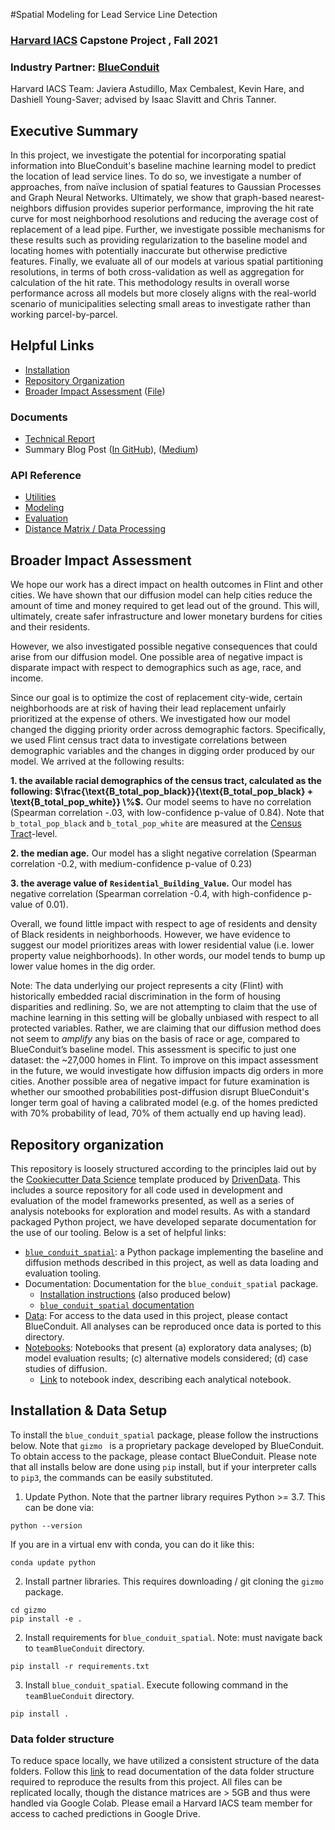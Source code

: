 #Spatial Modeling for Lead Service Line Detection

###  [Harvard IACS](https://iacs.seas.harvard.edu/) Capstone Project , Fall 2021

### Industry Partner: [BlueConduit](https://www.blueconduit.com/)

Harvard IACS Team: Javiera Astudillo, Max Cembalest, Kevin Hare, and Dashiell Young-Saver; advised by Isaac Slavitt and Chris Tanner.

## Executive Summary

In this project, we investigate the potential for incorporating spatial information into BlueConduit's baseline machine learning model to predict the location of lead service lines. To do so, we investigate a number of approaches, from naïve inclusion of spatial features to Gaussian Processes and Graph Neural Networks. Ultimately, we show that graph-based nearest-neighbors diffusion provides superior performance, improving the hit rate curve for most neighborhood resolutions and reducing the average cost of replacement of a lead pipe. Further, we investigate possible mechanisms for these results such as providing regularization to the baseline model and locating homes with potentially inaccurate but otherwise predictive features. Finally, we evaluate all of our models at various spatial partitioning resolutions, in terms of both cross-validation as well as aggregation for calculation of the hit rate. This methodology results in overall worse performance across all models but more closely aligns with the real-world scenario of municipalities selecting small areas to investigate rather than working parcel-by-parcel.

## Helpful Links

- [Installation](#Installation-&-Data-Setup)
- [Repository Organization](#Repository-organization)
- [Broader Impact Assessment](#Broader-Impact-Assessment) ([File](docs/broader_impact_assessment.md))

### Documents
- [Technical Report](reports/Technical%20Reports/2021.12.15%20Harvard-BlueConduit%20Technical%20Report.pdf)
- Summary Blog Post ([In GitHub](reports/Misc/Blog%20Post%20(AC297r%2C%20BlueConduit%20Final%20Project).pdf)), ([Medium](https://medium.com/@youngsaver/using-spatial-information-to-detect-lead-pipes-73a1e68d5643))
### API Reference
- [Utilities](docs/bcs/utilities.md#API-Reference)
- [Modeling](docs/bcs/modeling.md)
- [Evaluation](docs/bcs/evaluation.md#API-Reference)
- [Distance Matrix / Data Processing](docs/bcs/distance_matrix.md#API-Reference)

## Broader Impact Assessment
We hope our work has a direct impact on health outcomes in Flint and other cities. We have shown that our diffusion model can help cities reduce the amount of time and money required to get lead out of the ground. This will, ultimately, create safer infrastructure and lower monetary burdens for cities and their residents.

However, we also investigated possible negative consequences that could arise from our diffusion model. One possible area of negative impact is disparate impact with respect to demographics such as age, race, and income.

Since our goal is to optimize the cost of replacement city-wide, certain neighborhoods are at risk of having their lead replacement unfairly prioritized at the expense of others. We investigated how our model changed the digging priority order across demographic factors. Specifically, we used Flint census tract data to investigate correlations between demographic variables and the changes in digging order produced by our model. We arrived at the following results:

**1. the available racial demographics of the census tract, calculated as the following: $\frac{\text{B_total_pop_black}}{\text{B_total_pop_black} + \text{B_total_pop_white}} \%$.** Our model seems to have no correlation (Spearman correlation -.03, with low-confidence p-value of 0.84). Note that `b_total_pop_black` and `b_total_pop_white` are measured at the [Census Tract](https://www2.census.gov/geo/pdfs/education/CensusTracts.pdf)-level.

**2.  the median age.** Our model has a slight negative correlation (Spearman correlation -0.2, with medium-confidence p-value of 0.23)

**3. the average value of** **`Residential_Building_Value`.** Our model has negative correlation (Spearman correlation -0.4, with high-confidence p-value of 0.01).

Overall, we found little impact with respect to age of residents and density of Black residents in neighborhoods. However, we have evidence to suggest our model prioritizes areas with lower residential value (i.e. lower property value neighborhoods). In other words, our model tends to bump up lower value homes in the dig order.

Note: The data underlying our project represents a city (Flint) with historically embedded racial discrimination in the form of housing disparities and redlining. So, we are not attempting to claim that the use of machine learning in this setting will be globally unbiased with respect to all protected variables. Rather, we are claiming that our diffusion method does not seem to *amplify* any bias on the basis of race or age, compared to BlueConduit’s baseline model. This assessment is specific to just one dataset: the ~27,000 homes in Flint. To improve on this impact assessment in the future, we would investigate how diffusion impacts dig orders in more cities. Another possible area of negative impact for future examination is whether our smoothed probabilities post-diffusion disrupt BlueConduit's longer term goal of having a calibrated model (e.g. of the homes predicted with 70% probability of lead, 70% of them actually end up having lead).

## Repository organization

This repository is loosely structured according to the principles laid out by the [Cookiecutter Data Science](https://drivendata.github.io/cookiecutter-data-science/) template produced by [DrivenData](https://www.drivendata.org/). This includes a source repository for all code used in development and evaluation of the model frameworks presented, as well as a series of analysis notebooks for exploration and model results. As with a standard packaged Python project, we have developed separate documentation for the use of our tooling. Below is a set of helpful links:

- [`blue_conduit_spatial`](/blue_conduit_spatial): a Python package implementing the baseline and diffusion methods described in this project, as well as data loading and evaluation tooling.
- Documentation: Documentation for the `blue_conduit_spatial` package.
  - [Installation instructions](docs/installation.md) (also produced below)
  - [`blue_conduit_spatial` documentation](docs/blue_conduit_spatial.md)
- [Data](/data): For access to the data used in this project, please contact BlueConduit. All analyses can be reproduced once data is ported to this directory.
- [Notebooks](/notebooks): Notebooks that present (a) exploratory data analyses; (b) model evaluation results; (c) alternative models considered; (d) case studies of diffusion.
  - [Link](notebooks/README.md) to notebook index, describing each analytical notebook.

## Installation & Data Setup
To install the `blue_conduit_spatial` package, please follow the instructions below. Note that `gizmo ` is a proprietary package developed by BlueConduit. To obtain access to the package, please contact BlueConduit. Please note that all installs below are done using `pip` install, but if your interpreter calls to `pip3`, the commands can be easily substituted.

1. Update Python. Note that the partner library requires Python >= 3.7. This can be done via:

```shell
python --version
```

If you are in a virtual env with conda, you can do it like this:

```shell
conda update python
```

2. Install partner libraries. This requires downloading / git cloning the `gizmo` package.

```shell
cd gizmo
pip install -e .
```

2. Install requirements for `blue_conduit_spatial`. Note: must navigate back to `teamBlueConduit` directory.

```shell
pip install -r requirements.txt
```

3. Install `blue_conduit_spatial`. Execute following command in the `teamBlueConduit` directory.

```shell
pip install .
```

### Data folder structure

To reduce space locally, we have utilized a consistent structure of the data folders. Follow this [link](/data/README.md) to read documentation of the data folder structure required to reproduce the results from this project. All files can be replicated locally, though the distance matrices are > 5GB and thus were handled via Google Colab. Please email a Harvard IACS team member for access to cached predictions in Google Drive.
